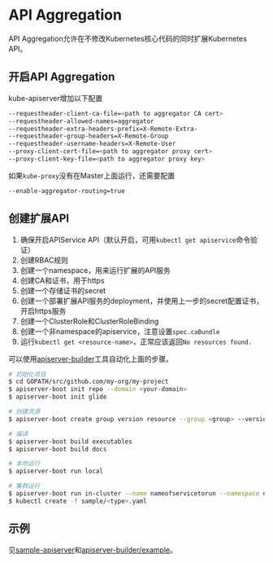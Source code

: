# API Aggregation

API Aggregation允许在不修改Kubernetes核心代码的同时扩展Kubernetes API。

## 开启API Aggregation

kube-apiserver增加以下配置

```sh
--requestheader-client-ca-file=<path to aggregator CA cert>
--requestheader-allowed-names=aggregator
--requestheader-extra-headers-prefix=X-Remote-Extra-
--requestheader-group-headers=X-Remote-Group
--requestheader-username-headers=X-Remote-User
--proxy-client-cert-file=<path to aggregator proxy cert>
--proxy-client-key-file=<path to aggregator proxy key>
```

如果`kube-proxy`没有在Master上面运行，还需要配置

```sh
--enable-aggregator-routing=true
```

## 创建扩展API

1. 确保开启APIService API（默认开启，可用`kubectl get apiservice`命令验证）
2. 创建RBAC规则
3. 创建一个namespace，用来运行扩展的API服务
4. 创建CA和证书，用于https
5. 创建一个存储证书的secret
6. 创建一个部署扩展API服务的deployment，并使用上一步的secret配置证书，开启https服务
7. 创建一个ClusterRole和ClusterRoleBinding
8. 创建一个非namespace的apiservice，注意设置`spec.caBundle`
9. 运行`kubectl get <resource-name>`，正常应该返回`No resources found.`

可以使用[apiserver-builder](https://github.com/kubernetes-incubator/apiserver-builder)工具自动化上面的步骤。

```sh
# 初始化项目
$ cd GOPATH/src/github.com/my-org/my-project
$ apiserver-boot init repo --domain <your-domain>
$ apiserver-boot init glide

# 创建资源
$ apiserver-boot create group version resource --group <group> --version <version> --kind <Kind>

# 编译
$ apiserver-boot build executables
$ apiserver-boot build docs

# 本地运行
$ apiserver-boot run local

# 集群运行
$ apiserver-boot run in-cluster --name nameofservicetorun --namespace default --image gcr.io/myrepo/myimage:mytag
$ kubectl create -f sample/<type>.yaml
```

## 示例

见[sample-apiserver](https://github.com/kubernetes/sample-apiserver)和[apiserver-builder/example](https://github.com/kubernetes-incubator/apiserver-builder/tree/master/example)。
